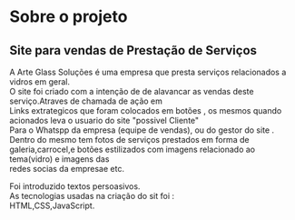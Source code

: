 <html>
<head>
<title>Art Glass</title>
<body>
<h1>Sobre o projeto</h1>
<h2>Site para vendas de Prestação de Serviços</h2>
<p>A Arte Glass Soluções é uma empresa  que presta serviços relacionados a vidros em geral.<br>
   O site foi criado com a intenção de de alavancar as vendas deste serviço.Atraves de chamada de ação em <br>
     Links extrategicos que foram colocados em botões , os mesmos quando acionados leva o usuario do site "possivel Cliente"<br>
     Para o Whatspp da empresa (equipe de vendas), ou do gestor do site .
     Dentro do mesmo tem fotos de serviços prestados em forma de galeria,carrocel,e botões estilizados com imagens relacionado ao tema(vidro) e imagens das <br>
     redes socias da empresae etc.
<p>Foi introduzido textos persoasivos.<br>
     As tecnologias usadas na criação do sit foi :<br>
     HTML,CSS,JavaScript.</p>
</body>
</head>
</html>
